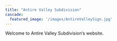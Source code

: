 ```yaml
---
title: "Antire Valley Subdivision"
cascade:
  featured_image: '/images/AntireValleySign.jpg'
---
```

Welcome to Antire Valley Subdivision‘s website.

